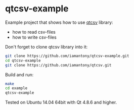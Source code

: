 # qtcsv-example
Example project that shows how to use [qtcsv][1] library:
  * how to read csv-files
  * how to write csv-files

Don't forget to clone qtcsv library into it:

``` bash
git clone https://github.com/iamantony/qtcsv-example.git
cd qtcsv-example
git clone https://github.com/iamantony/qtcsv.git
```

Build and run:

``` bash
make
cd example
qtcsv-example
```

Tested on Ubuntu 14.04 64bit with Qt 4.8.6 and higher.

[1]: https://github.com/iamantony/qtcsv
